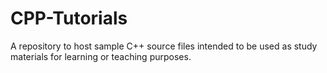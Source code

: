 # CPP-Tutorials
A repository to host sample C++ source files intended to be used as study materials for learning or teaching purposes.
